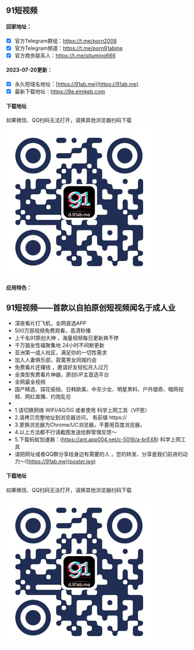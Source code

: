 ## 91短视频

#### 回家地址：
- [x] 官方Telegram群组：https://t.me/porn2008
- [x] 官方Telegram频道：https://t.me/porn91abme 
- [x] 官方商务联系人：https://t.me/situming666
#### 2023-07-20更新：
- [x] 永久短域名地址：[https://91ab.me](https://91ab.me)
- [x] 最新下载地址：https://8e.eimkeb.com
#### 下载地址

如果微信、QQ扫码无法打开，请换其他浏览器扫码下载

![91短视频下载二维码](code.jpg)
#### 应用特色：
91短视频——首款以自拍原创短视频闻名于成人业
- 
- 深夜看片打飞机，全网首选APP
- 500万部视频免费观看，高清秒播
- 上千名91原创大神 ，海量视频每日更新爽不停
- 千万狼友性福聚集地 24小时不间断更新 
- 亚洲第一成人社区，满足你的一切性需求
- 加入人妻俱乐部，寂寞男女同城约会 
- 免费看片还赚钱 ，邀请好友轻松月入过万
- 全类型免费看片神器，原创UP主首选平台
- 全网最全视频
- 国产精选、探花偷拍、日韩欧美、中东少女、明星黑料、户外猎奇、暗网视频、网红直播、约炮乱伦
- 
- 1.请切换网络 WIFI/4G/5G 或者使用 科学上网工具（VP恩）
- 2.请拷贝完整地址到浏览器访问， 有前缀 https://
- 3.更换浏览器为Chrome/UC浏览器，不要用百度浏览器。
- 4.以上方法都不行请截图发送给群管理反馈～
- 5.下载蚂蚁加速器：(https://ant.app004.net/c-5016/a-brEXR) 科学上网工具
- 请把网址或者QQ群分享给身边有需要的人 ，您的转发、分享是我们前进的动力～![https://91ab.me](poster.jpg)
#### 下载地址

如果微信、QQ扫码无法打开，请换其他浏览器扫码下载

![91短视频下载二维码](code.jpg)
